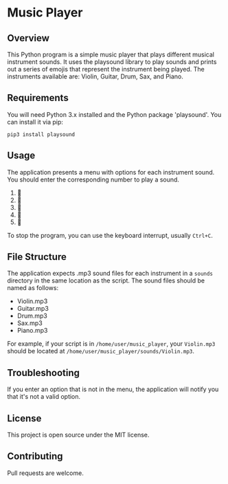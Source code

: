 # Music Player

## Overview

This Python program is a simple music player that plays different musical instrument sounds. It uses the playsound library to play sounds and prints out a series of emojis that represent the instrument being played. The instruments available are: Violin, Guitar, Drum, Sax, and Piano.

## Requirements

You will need Python 3.x installed and the Python package 'playsound'. You can install it via pip:

```
pip3 install playsound
```

## Usage

The application presents a menu with options for each instrument sound. You should enter the corresponding number to play a sound.

1. 🎻
2. 🎸
3. 🥁
4. 🎷
5. 🎹

To stop the program, you can use the keyboard interrupt, usually `Ctrl+C`.

## File Structure

The application expects .mp3 sound files for each instrument in a `sounds` directory in the same location as the script. The sound files should be named as follows:

- Violin.mp3
- Guitar.mp3
- Drum.mp3
- Sax.mp3
- Piano.mp3

For example, if your script is in `/home/user/music_player`, your `Violin.mp3` should be located at `/home/user/music_player/sounds/Violin.mp3`.

## Troubleshooting

If you enter an option that is not in the menu, the application will notify you that it's not a valid option.

## License

This project is open source under the MIT license.

## Contributing

Pull requests are welcome.

